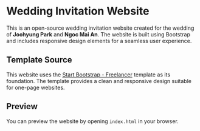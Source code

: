 # Wedding Invitation Website

This is an open-source wedding invitation website created for the wedding of **Joohyung Park** and **Ngoc Mai An**. The website is built using Bootstrap and includes responsive design elements for a seamless user experience.

## Template Source

This website uses the [Start Bootstrap - Freelancer](https://github.com/startbootstrap/startbootstrap-freelancer) template as its foundation. The template provides a clean and responsive design suitable for one-page websites.

## Preview

You can preview the website by opening `index.html` in your browser.
